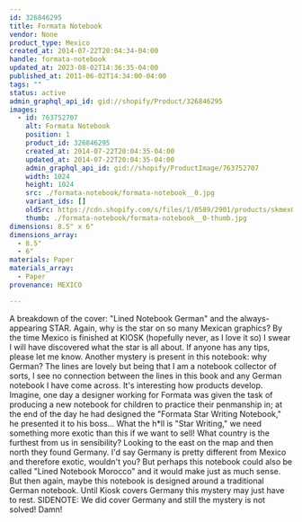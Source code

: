 ```yaml
---
id: 326846295
title: Formata Notebook
vendor: None
product_type: Mexico
created_at: 2014-07-22T20:04:34-04:00
handle: formata-notebook
updated_at: 2023-08-02T14:36:35-04:00
published_at: 2011-06-02T14:34:00-04:00
tags: ""
status: active
admin_graphql_api_id: gid://shopify/Product/326846295
images:
  - id: 763752707
    alt: Formata Notebook
    position: 1
    product_id: 326846295
    created_at: 2014-07-22T20:04:35-04:00
    updated_at: 2014-07-22T20:04:35-04:00
    admin_graphql_api_id: gid://shopify/ProductImage/763752707
    width: 1024
    height: 1024
    src: ./formata-notebook/formata-notebook__0.jpg
    variant_ids: []
    oldSrc: https://cdn.shopify.com/s/files/1/0589/2901/products/skmex0023.tif.jpeg?v=1406073875
    thumb: ./formata-notebook/formata-notebook__0-thumb.jpg
dimensions: 8.5" x 6"
dimensions_array:
  - 8.5"
  - 6"
materials: Paper
materials_array:
  - Paper
provenance: MEXICO

---
```


A breakdown of the cover: "Lined Notebook German" and the always-appearing STAR. Again, why is the star on so many Mexican graphics? By the time Mexico is finished at KIOSK (hopefully never, as I love it so) I swear I will have discovered what the star is all about. If anyone has any tips, please let me know. Another mystery is present in this notebook: why German? The lines are lovely but being that I am a notebook collector of sorts, I see no connection between the lines in this book and any German notebook I have come across. It's interesting how products develop. Imagine, one day a designer working for Formata was given the task of producing a new notebook for children to practice their penmanship in; at the end of the day he had designed the "Formata Star Writing Notebook," he presented it to his boss... What the h\*ll is "Star Writing," we need something more exotic than this if we want to sell! What country is the furthest from us in sensibility? Looking to the east on the map and then north they found Germany. I'd say Germany is pretty different from Mexico and therefore exotic, wouldn't you? But perhaps this notebook could also be called "Lined Notebook Morocco" and it would make just as much sense. But then again, maybe this notebook is designed around a traditional German notebook. Until Kiosk covers Germany this mystery may just have to rest. SIDENOTE: We did cover Germany and still the mystery is not solved! Damn!